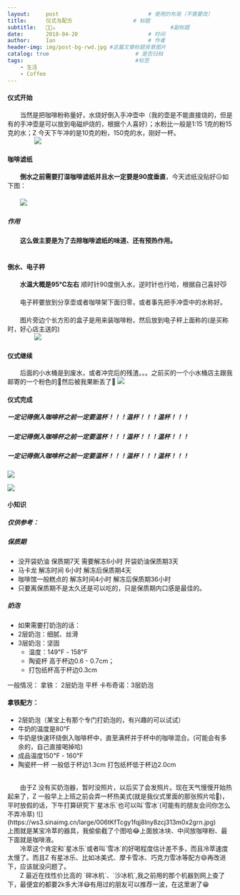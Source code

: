```yaml
---
layout:     post             				# 使用的布局（不需要改）
title:      仪式与配方          			# 标题 
subtitle:   🍮🍰☕️ 					  				#副标题
date:       2018-04-20  					# 时间
author:     Ian                  			# 作者
header-img: img/post-bg-rwd.jpg	#这篇文章标题背景图片
catalog: true                        	# 是否归档
tags:                              		#标签
    - 生活
    - Coffee
---
```




#### 仪式开始
　　当然是把咖啡粉称量好，水烧好倒入手冲壶中（我的壶是不能直接烧的，但是有的手冲壶是可以放到电磁炉烧的，根据个人喜好）；水粉比一般是1:15 1克的粉15克的水；Z 今天下午冲的是10克的粉，150克的水，刚好一杯。<br>
　　
　　![](https://ws1.sinaimg.cn/large/006tKfTcgy1fqj8loko32j30lc0sggn4.jpg)
　　<br>
#### 咖啡滤纸　　
　　**倒水之前需要打湿咖啡滤纸并且水一定要是90度垂直**，今天滤纸没贴好😑如下图：<br>
　　<br>
　　![](https://ws2.sinaimg.cn/large/006tKfTcgy1fqj8ksok7uj30lc0sgmyc.jpg)
　　<br>
##### 作用　　
　　**这么做主要是为了去除咖啡滤纸的味道、还有预热作用。**<br>
　　<br>
#### 倒水、电子秤　　
　　**水温大概是95°C左右** 顺时针90度倒入水，逆时针也行哈，根据自己喜好😼<br>
　　<br>
　　电子秤要放到分享壶或者咖啡架下面归零，或者事先把手冲壶中的水称好。<br>
　　<br>
　　图片旁边个长方形的盒子是用来装咖啡粉，然后放到电子秤上面称的(是买称时，好心店主送的)<br>
　　
　　![](https://ws2.sinaimg.cn/large/006tKfTcgy1fqj8krklwoj30lc0sggoc.jpg)
　　
#### 仪式继续
　　后面的小水桶是到废水，或者冲完后的残渣。。。之前买的一个小水桶店主跟我邮寄的一个粉色的🌚然后被我果断丢了🌝
![](https://ws3.sinaimg.cn/large/006tKfTcgy1fqj8lldchnj30lc0sgq5a.jpg)　　

#### 仪式完成
##### 一定记得倒入咖啡杯之前一定要温杯！！！温杯！！！温杯！！！
##### 一定记得倒入咖啡杯之前一定要温杯！！！温杯！！！温杯！！！
##### 一定记得倒入咖啡杯之前一定要温杯！！！温杯！！！温杯！！！
![](https://ws4.sinaimg.cn/large/006tKfTcgy1fqj8ks7dwjj30sg0lcdhy.jpg)

![](https://ws2.sinaimg.cn/large/006tKfTcgy1fqj8mek9tgj30sg0lcgnp.jpg)



#### 小知识

##### 仅供参考：

##### 保质期
- 没开袋奶油 保质期7天 需要解冻6小时 开袋奶油保质期3天
- 马卡龙 解冻时间 6小时  解冻后保质期4天
- 咖啡馆一般糕点的 解冻时间4小时  解冻后保质期36小时 
- 只要离保质期不是太久还是可以吃的，只是保质期内口感是最佳的。


##### 奶泡
- 如果需要打奶泡的话：
- 2层奶泡：细腻、丝滑
- 3层奶泡：坚固  
	- 温度：149℉ - 158℉  
	- 陶瓷杯 高于杯边0.6 - 0.7cm；
	- 打包纸杯高于杯边0.3cm

一般情况：
拿铁： 2层奶泡 平杯
卡布奇诺：3层奶泡


#### 拿铁配方：

- 2层奶泡（某宝上有那个专门打奶泡的，有兴趣的可以试试）
- 牛奶的温度是80℉ 
- 牛奶是快速环绕倒入咖啡杯中，直至满杯并于杯中的咖啡混合。(可能会有多余的，自己直接喝掉哈)
- 成品温度150℉ - 160℉
- 陶瓷杯一杯 一般低于杯边1.3cm 打包纸杯低于杯边2.0cm<br>
<br>
　　由于Z 没有买奶泡器，暂时没照片，以后买了会发照片。现在天气慢慢开始热起来了，Z 一般早上上班之前会弄一杯热美式(就是我仪式里面的那张照片哈🤪)，
平时放假的话，下午打算研究下`星冰乐`也可以叫`雪冰`(可能有的朋友会问你怎么不弄冷萃)
![](https://ws3.sinaimg.cn/large/006tKfTcgy1fqj8lny8zcj313m0x2grn.jpg)
<br>
上图就是某宝冷萃的器具，我偷偷截了个图哈😂上面放冰块、中间放咖啡粉、最下面就是咖啡液。

<br>
　　冷萃这个肯定和`星冰乐`或者叫`雪冰`的好喝程度估计差不多，而且冷萃速度太慢了。而且Z 有星冰乐、比如冰美式、摩卡雪冰、巧克力雪冰等配方😄再改进下，应该就没问题了。
<br>
　　Z 最近在找性价比高的 `碎冰机`、`沙冰机`,我之前用的那个机器到网上查了下，最便宜的都要2k多大洋😷有用过的朋友可以推荐一波，在这里谢了😁





